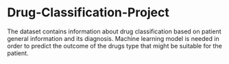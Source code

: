 # Drug-Classification-Project
The dataset contains information about drug classification based on patient general information and its diagnosis. Machine learning model is needed in order to predict the outcome of the drugs type that might be suitable for the patient.
